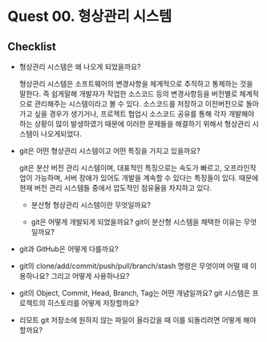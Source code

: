# Quest 00. 형상관리 시스템

## Checklist
* 형상관리 시스템은 왜 나오게 되었을까요?
  <p> 형상관리 시스템은 소프트웨어의 변경사항을 체계적으로 추적하고 통제하는 것을 말한다. 즉 쉽게말해 개발자가 작업한 소스코드 등의 변경사항등을 버전별로 체계적으로 관리해주는 시스템이라고 볼 수 있다. 소스코드를 저장하고 이전버전으로 돌아가고 싶을 경우가 생기거나, 프로젝트 협업시 소스코드 공유를 통해 각자 개발해야하는 상황이 많이 발생하였기 때문에 이러한 문제들을 해결하기 위해서 형상관리 시스템이 나오게되었다. </p>

* git은 어떤 형상관리 시스템이고 어떤 특징을 가지고 있을까요? 
  <p>git은 분산 버전 관리 시스템이며, 대표적인 특징으로는 속도가 빠르고, 오프라인작업이 가능하며, 서버 장애가 있어도 개발을 계속할 수 있다는 특징들이 있다. 때문에 현재 버전 관리 시스템들 중에서 압도적인 점유율을 차지하고 있다.</p>

  * 분산형 형상관리 시스템이란 무엇일까요?
    <P></p>

  * git은 어떻게 개발되게 되었을까요? git이 분산형 시스템을 채택한 이유는 무엇일까요?
* git과 GitHub은 어떻게 다를까요?
* git의 clone/add/commit/push/pull/branch/stash 명령은 무엇이며 어떨 때 이용하나요? 그리고 어떻게 사용하나요?
* git의 Object, Commit, Head, Branch, Tag는 어떤 개념일까요? git 시스템은 프로젝트의 히스토리를 어떻게 저장할까요?
* 리모트 git 저장소에 원하지 않는 파일이 올라갔을 때 이를 되돌리려면 어떻게 해야 할까요?